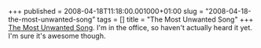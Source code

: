 +++
published = 2008-04-18T11:18:00.001000+01:00
slug = "2008-04-18-the-most-unwanted-song"
tags = []
title = "The Most Unwanted Song"
+++
[The Most Unwanted
Song](http://www.designobserver.com/archives/030691.html). I'm in the
office, so haven't actually heard it yet. I'm sure it's awesome though.
